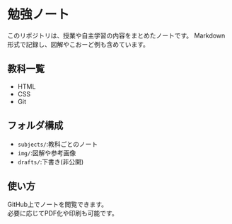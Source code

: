 # 勉強ノート
このリポジトリは、授業や自主学習の内容をまとめたノートです。  Markdown形式で記録し、図解やこおーど例も含めています。

## 教科一覧
- HTML
- CSS
- Git

## フォルダ構成
- `subjects/`:教科ごとのノート
- `img/`:図解や参考画像
- `drafts/`:下書き(非公開)

## 使い方
GitHub上でノートを閲覧できます。  
必要に応じてPDF化や印刷も可能です。